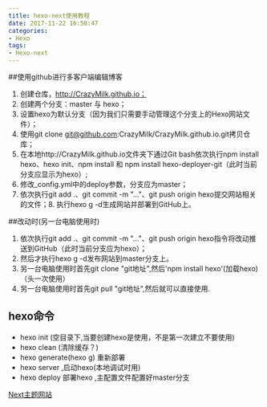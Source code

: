 ```yaml
---
title: hexo-next使用教程
date: 2017-11-22 16:58:47
categories:
- Hexo
tags:
- Hexo-next
---
```

##使用github进行多客户端编辑博客
1. 创建仓库，http://CrazyMilk.github.io；
2. 创建两个分支：master 与 hexo；
3. 设置hexo为默认分支（因为我们只需要手动管理这个分支上的Hexo网站文件）；
4. 使用git clone git@github.com:CrazyMilk/CrazyMilk.github.io.git拷贝仓库；
5. 在本地http://CrazyMilk.github.io文件夹下通过Git bash依次执行npm install hexo、hexo init、npm install 和 npm install hexo-deployer-git（此时当前分支应显示为hexo）;
6. 修改_config.yml中的deploy参数，分支应为master；
7. 依次执行git add .、git commit -m "..."、git push origin hexo提交网站相关的文件；8. 执行hexo g -d生成网站并部署到GitHub上。
<!--more-->
##改动时(另一台电脑使用时)
1. 依次执行git add .、git commit -m "..."、git push origin hexo指令将改动推送到GitHub（此时当前分支应为hexo）；
2. 然后才执行hexo g -d发布网站到master分支上。
3. 另一台电脑使用时首先git clone "git地址",然后'npm install hexo'(加载hexo) （头一次使用）
4. 另一台电脑使用时首先git pull "git地址",然后就可以直接使用.
## hexo命令
* hexo init (空目录下,当要创建hexo是使用，不是第一次建立不要使用)
* hexo clean (清除缓存？)
* hexo generate(hexo g) 重新部署
* hexo server ,启动hexo(本地调试时用)
* hexo deploy 部署hexo ,主配置文件配置好master分支

[Next主题网站](http://theme-next.iissnan.com/)






